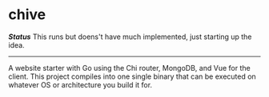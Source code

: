 # chive

**_Status_**
This runs but doens't have much implemented, just starting up the idea.

---

A website starter with Go using the Chi router, MongoDB, and Vue for the client. This project compiles into one single binary that can be executed on whatever OS or architecture you build it for.